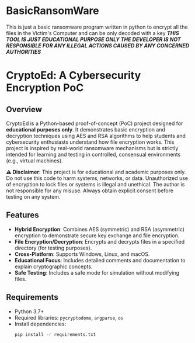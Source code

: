# BasicRansomWare
This is just a basic ransomware program written in python to encrypt all the files in the Victim's Computer and can be only decoded with a key ***THIS TOOL IS JUST EDUCATIONAL PURPOSE ONLY THE DEVELOPER IS NOT RESPONSIBLE FOR ANY ILLEGAL ACTIONS CAUSED BY ANY CONCERNED AUTHORITIES***

# CryptoEd: A Cybersecurity Encryption PoC

## Overview
CryptoEd is a Python-based proof-of-concept (PoC) project designed for **educational purposes only**. It demonstrates basic encryption and decryption techniques using AES and RSA algorithms to help students and cybersecurity enthusiasts understand how file encryption works. This project is inspired by real-world ransomware mechanisms but is strictly intended for learning and testing in controlled, consensual environments (e.g., virtual machines).

**⚠️ Disclaimer**: This project is for educational and academic purposes only. Do not use this code to harm systems, networks, or data. Unauthorized use of encryption to lock files or systems is illegal and unethical. The author is not responsible for any misuse. Always obtain explicit consent before testing on any system.

## Features
- **Hybrid Encryption**: Combines AES (symmetric) and RSA (asymmetric) encryption to demonstrate secure key exchange and file encryption.
- **File Encryption/Decryption**: Encrypts and decrypts files in a specified directory (for testing purposes).
- **Cross-Platform**: Supports Windows, Linux, and macOS.
- **Educational Focus**: Includes detailed comments and documentation to explain cryptographic concepts.
- **Safe Testing**: Includes a safe mode for simulation without modifying files.

## Requirements
- Python 3.7+
- Required libraries: `pycryptodome`, `argparse`, `os`
- Install dependencies:
  ```bash
  pip install -r requirements.txt
